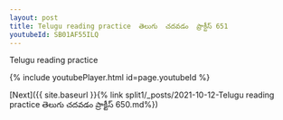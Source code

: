 ```yaml
---
layout: post
title: Telugu reading practice  తెలుగు  చదవడం  ప్రాక్టీస్ 651
youtubeId: SB01AF55ILQ
---
```

 
 
Telugu reading practice
 
 
 
 
 


{% include youtubePlayer.html id=page.youtubeId %}
 
[Next]({{ site.baseurl }}{% link  split1/_posts/2021-10-12-Telugu reading practice  తెలుగు  చదవడం  ప్రాక్టీస్ 650.md%})
 
